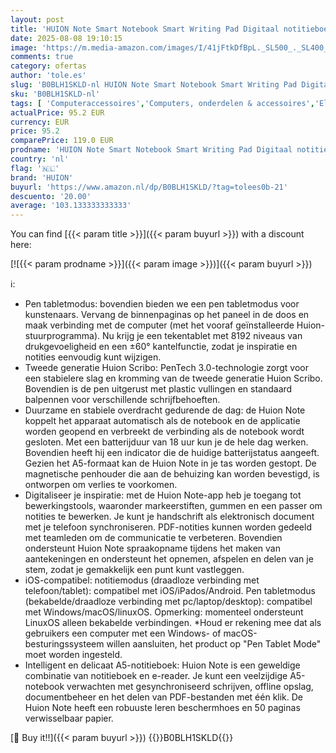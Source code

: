 ```yaml
---
layout: post
title: 'HUION Note Smart Notebook Smart Writing Pad Digitaal notitieboek met Bluetooth 5.0 en 8192 drukniveaus  voor schrijven en schetsen  compatibel met Android/iOS/Windows/macOS/Linux'
date: 2025-08-08 19:10:15
image: 'https://m.media-amazon.com/images/I/41jFtkDfBpL._SL500_._SL400_.jpg'
comments: true
category: ofertas
author: 'tole.es'
slug: 'B0BLH1SKLD-nl HUION Note Smart Notebook Smart Writing Pad Digitaal...'
sku: 'B0BLH1SKLD-nl'
tags: [ 'Computeraccessoires','Computers, onderdelen & accessoires','Elektronica','Grafische tablets','Toetsenborden, muizen & invoerapparaten','huion','🇳🇱', ]
actualPrice: 95.2 EUR
currency: EUR
price: 95.2
comparePrice: 119.0 EUR
prodname: 'HUION Note Smart Notebook Smart Writing Pad Digitaal notitieboek met Bluetooth 5.0 en 8192 drukniveaus  voor schrijven en schetsen  compatibel met Android/iOS/Windows/macOS/Linux'
country: 'nl'
flag: '🇳🇱'
brand: 'HUION'
buyurl: 'https://www.amazon.nl/dp/B0BLH1SKLD/?tag=tolees0b-21'
descuento: '20.00'
average: '103.133333333333'
---
```


You can find [{{< param title >}}]({{< param buyurl >}}) with a discount here:

[![{{< param prodname >}}]({{< param image >}})]({{< param buyurl >}})

ℹ️:

- Pen tabletmodus: bovendien bieden we een pen tabletmodus voor kunstenaars. Vervang de binnenpaginas op het paneel in de doos en maak verbinding met de computer (met het vooraf geïnstalleerde Huion-stuurprogramma). Nu krijg je een tekentablet met 8192 niveaus van drukgevoeligheid en een ±60° kantelfunctie, zodat je inspiratie en notities eenvoudig kunt wijzigen.
- Tweede generatie Huion Scribo: PenTech 3.0-technologie zorgt voor een stabielere slag en kromming van de tweede generatie Huion Scribo. Bovendien is de pen uitgerust met plastic vullingen en standaard balpennen voor verschillende schrijfbehoeften.
- Duurzame en stabiele overdracht gedurende de dag: de Huion Note koppelt het apparaat automatisch als de notebook en de applicatie worden geopend en verbreekt de verbinding als de notebook wordt gesloten. Met een batterijduur van 18 uur kun je de hele dag werken. Bovendien heeft hij een indicator die de huidige batterijstatus aangeeft. Gezien het A5-formaat kan de Huion Note in je tas worden gestopt. De magnetische penhouder die aan de behuizing kan worden bevestigd, is ontworpen om verlies te voorkomen.
- Digitaliseer je inspiratie: met de Huion Note-app heb je toegang tot bewerkingstools, waaronder markeerstiften, gummen en een passer om notities te bewerken. Je kunt je handschrift als elektronisch document met je telefoon synchroniseren. PDF-notities kunnen worden gedeeld met teamleden om de communicatie te verbeteren. Bovendien ondersteunt Huion Note spraakopname tijdens het maken van aantekeningen en ondersteunt het opnemen, afspelen en delen van je stem, zodat je gemakkelijk een punt kunt vastleggen.
- iOS-compatibel: notitiemodus (draadloze verbinding met telefoon/tablet): compatibel met iOS/iPados/Android. Pen tabletmodus (bekabelde/draadloze verbinding met pc/laptop/desktop): compatibel met Windows/macOS/linuxOS. Opmerking: momenteel ondersteunt LinuxOS alleen bekabelde verbindingen. *Houd er rekening mee dat als gebruikers een computer met een Windows- of macOS-besturingssysteem willen aansluiten, het product op "Pen Tablet Mode" moet worden ingesteld.
- Intelligent en delicaat A5-notitieboek: Huion Note is een geweldige combinatie van notitieboek en e-reader. Je kunt een veelzijdige A5-notebook verwachten met gesynchroniseerd schrijven, offline opslag, documentbeheer en het delen van PDF-bestanden met één klik. De Huion Note heeft een robuuste leren beschermhoes en 50 paginas verwisselbaar papier.

[🛒 Buy it!!]({{< param buyurl >}})
{{<world>}}B0BLH1SKLD{{</world>}}
